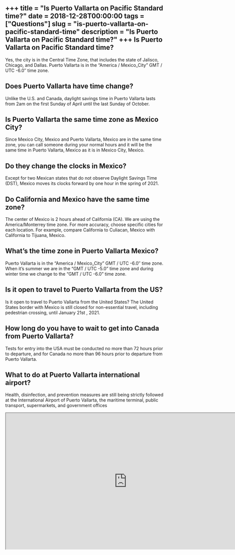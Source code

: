 +++
title = "Is Puerto Vallarta on Pacific Standard time?"
date = 2018-12-28T00:00:00
tags = ["Questions"]
slug = "is-puerto-vallarta-on-pacific-standard-time"
description = "Is Puerto Vallarta on Pacific Standard time?"
+++
Is Puerto Vallarta on Pacific Standard time?
--------------------------------------------

Yes, the city is in the Central Time Zone, that includes the state of Jalisco, Chicago, and Dallas. Puerto Vallarta is in the “America / Mexico\_City” GMT / UTC -6.0″ time zone.

Does Puerto Vallarta have time change?
--------------------------------------

Unlike the U.S. and Canada, daylight savings time in Puerto Vallarta lasts from 2am on the first Sunday of April until the last Sunday of October.

Is Puerto Vallarta the same time zone as Mexico City?
-----------------------------------------------------

Since Mexico City, Mexico and Puerto Vallarta, Mexico are in the same time zone, you can call someone during your normal hours and it will be the same time in Puerto Vallarta, Mexico as it is in Mexico City, Mexico.

Do they change the clocks in Mexico?
------------------------------------

Except for two Mexican states that do not observe Daylight Savings Time (DST), Mexico moves its clocks forward by one hour in the spring of 2021.

Do California and Mexico have the same time zone?
-------------------------------------------------

The center of Mexico is 2 hours ahead of California (CA). We are using the America/Monterrey time zone. For more accuracy, choose specific cities for each location. For example, compare California to Culiacan, Mexico with California to Tijuana, Mexico.

What’s the time zone in Puerto Vallarta Mexico?
-----------------------------------------------

Puerto Vallarta is in the “America / Mexico\_City” GMT / UTC -6.0″ time zone. When it’s summer we are in the “GMT / UTC -5.0” time zone and during winter time we change to the “GMT / UTC -6.0” time zone.

Is it open to travel to Puerto Vallarta from the US?
----------------------------------------------------

Is it open to travel to Puerto Vallarta from the United States? The United States border with Mexico is still closed for non-essential travel, including pedestrian crossing, until January 21st , 2021.

How long do you have to wait to get into Canada from Puerto Vallarta?
---------------------------------------------------------------------

Tests for entry into the USA must be conducted no more than 72 hours prior to departure, and for Canada no more than 96 hours prior to departure from Puerto Vallarta.

What to do at Puerto Vallarta international airport?
----------------------------------------------------

Health, disinfection, and prevention measures are still being strictly followed at the International Airport of Puerto Vallarta, the maritime terminal, public transport, supermarkets, and government offices

<iframe allow="accelerometer; autoplay; clipboard-write; encrypted-media; gyroscope; picture-in-picture" allowfullscreen="" class="__youtube_prefs__  epyt-is-override  no-lazyload" data-no-lazy="1" data-origheight="433" data-origwidth="770" data-skipgform_ajax_framebjll="" height="433" id="_ytid_45364" loading="lazy" src="https://www.youtube.com/embed/kuMxS0NB4Mw?enablejsapi=1&autoplay=0&cc_load_policy=0&cc_lang_pref=&iv_load_policy=1&loop=0&modestbranding=0&rel=1&fs=1&playsinline=0&autohide=2&theme=dark&color=red&controls=1&" title="YouTube player" width="770"></iframe>